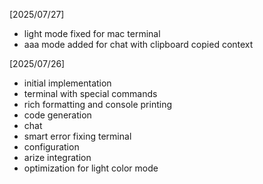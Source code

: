 [2025/07/27]

- light mode fixed for mac terminal
- aaa mode added for chat with clipboard copied context

[2025/07/26]

- initial implementation
- terminal with special commands
- rich formatting and console printing
- code generation
- chat
- smart error fixing terminal
- configuration
- arize integration
- optimization for light color mode
